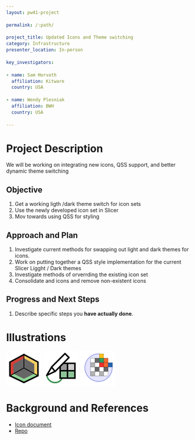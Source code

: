 ```yaml
---
layout: pw41-project

permalink: /:path/

project_title: Updated Icons and Theme switching
category: Infrastructure
presenter_location: In-person

key_investigators:

- name: Sam Horvath
  affiliation: Kitware
  country: USA

- name: Wendy Plesniak
  affiliation: BWH
  country: USA

---
```


# Project Description

<!-- Add a short paragraph describing the project. -->


We will be working on integrating new icons, QSS support, and better dynamic theme switching



## Objective

<!-- Describe here WHAT you would like to achieve (what you will have as end result). -->


1. Get a working ligth /dark theme switch for icon sets
2. Use the newly developed icon set in Slicer
3. Mov towards using QSS for styling




## Approach and Plan

<!-- Describe here HOW you would like to achieve the objectives stated above. -->


1. Investigate current methods for swapping out light and dark themes for icons.
2. Work on putting together a QSS style implementation for the current Slicer Ligght / Dark themes
3. Investigate methods of orverrding the existing icon set
4. Consolidate and icons and remove non-existent icons




## Progress and Next Steps

<!-- Update this section as you make progress, describing of what you have ACTUALLY DONE.
     If there are specific steps that you could not complete then you can describe them here, too. -->


1. Describe specific steps you **have actually done**.




# Illustrations

<!-- Add pictures and links to videos that demonstrate what has been accomplished. -->
![image](https://raw.githubusercontent.com/Slicer/slicer-media-assets/main/SlicerIcons/SlicerSVG/SeparateStyles/LightThemeIcons/SpatialProbes/SlicerSlicePlanesOptions.svg)
![image](https://raw.githubusercontent.com/Slicer/slicer-media-assets/main/SlicerIcons/SlicerSVG/SeparateStyles/LightThemeIcons/Modules/SegmentEditorModule.svg)
![image](https://raw.githubusercontent.com/Slicer/slicer-media-assets/main/SlicerIcons/SlicerSVG/SeparateStyles/LightThemeIcons/Modules/WelcomeModule.svg)




# Background and References

<!-- If you developed any software, include link to the source code repository.
     If possible, also add links to sample data, and to any relevant publications. -->
- [Icon document](https://docs.google.com/document/d/1OYhRzBFjwT6dUOIDVL_II8ZQ8QUwDl68wbtt3eIV1ao/edit?usp=sharing)
- [Repo](https://github.com/Slicer/slicer-media-assets)

